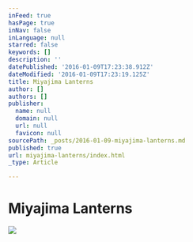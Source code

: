 ```yaml
---
inFeed: true
hasPage: true
inNav: false
inLanguage: null
starred: false
keywords: []
description: ''
datePublished: '2016-01-09T17:23:38.912Z'
dateModified: '2016-01-09T17:23:19.125Z'
title: Miyajima Lanterns
author: []
authors: []
publisher:
  name: null
  domain: null
  url: null
  favicon: null
sourcePath: _posts/2016-01-09-miyajima-lanterns.md
published: true
url: miyajima-lanterns/index.html
_type: Article

---
```

# Miyajima Lanterns
![](https://the-grid-user-content.s3-us-west-2.amazonaws.com/628563f4-9a32-492c-a7b5-07ac7008b08d.jpg)